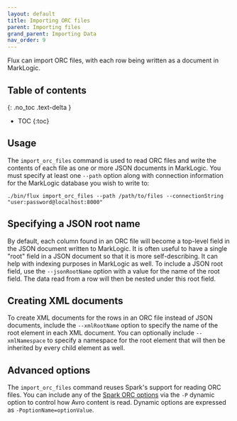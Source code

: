 ```yaml
---
layout: default
title: Importing ORC files
parent: Importing files
grand_parent: Importing Data
nav_order: 9
---
```


Flux can import ORC files, with each row being written as a document in MarkLogic.

## Table of contents
{: .no_toc .text-delta }

- TOC
{:toc}

## Usage

The `import_orc_files` command is used to read ORC files and write the contents of each file as one or more JSON
documents in MarkLogic. You must specify at least one `--path` option along with connection information for the
MarkLogic database you wish to write to:

    ./bin/flux import_orc_files --path /path/to/files --connectionString "user:password@localhost:8000"

## Specifying a JSON root name

By default, each column found in an ORC file will become a top-level field in the JSON document written to
MarkLogic. It is often useful to have a single "root" field in a JSON document so that it is more self-describing. It
can help with indexing purposes in MarkLogic as well. To include a JSON root field, use the `--jsonRootName` option with
a value for the name of the root field. The data read from a row will then be nested under this root field.

## Creating XML documents

To create XML documents for the rows in an ORC file instead of JSON documents, include the `--xmlRootName`
option to specify the name of the root element in each XML document. You can optionally include `--xmlNamespace` to
specify a namespace for the root element that will then be inherited by every child element as well.

## Advanced options

The `import_orc_files` command reuses Spark's support for reading ORC files. You can include any of
the [Spark ORC options](https://spark.apache.org/docs/latest/sql-data-sources-orc.html) via the `-P` dynamic option
to control how Avro content is read. Dynamic options are expressed as `-PoptionName=optionValue`.

